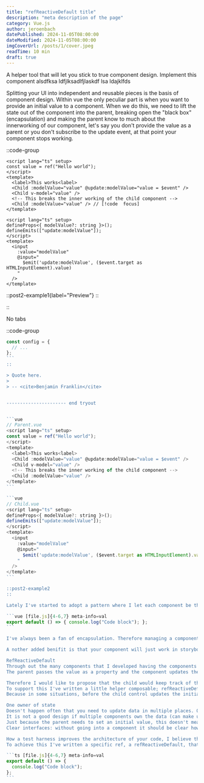 ```yaml
---
title: "refReactiveDefault title"
description: "meta description of the page"
category: Vue.js
author: jeroenbach
datePublished: 2024-11-05T08:00:00
dateModified: 2024-11-05T08:00:00
imgCoverUrl: /posts/1/cover.jpeg
readTime: 10 min
draft: true
---
```


A helper tool that will let you stick to true component design. Implement this component alsdfksa ldfjlksadlfjlaskdf lsa ldajklfds

<!--more-->

Splitting your UI into independent and reusable pieces is the basis of component design. Within vue the only peculiar part is when you want to provide an initial value to a component. When we do this, we need to lift the state out of the component into the parent, breaking open the "black box" (encapsulation) and making the parent know to much about the innerworking of our component, let's say you don't provide the value as a parent or you don't subscribe to the update event, at that point your component stops working.

::code-group

```vue [Parent.vue]
<script lang="ts" setup>
const value = ref("Hello world");
</script>
<template>
  <label>This works<label>
  <Child :modelValue="value" @update:modelValue="value = $event" />
  <Child v-model="value" />
  <!-- This breaks the inner working of the child component -->
  <Child :modelValue="value" /> // [!code  focus]
</template>
```

```vue [Child.vue]
<script lang="ts" setup>
defineProps<{ modelValue?: string }>();
defineEmits(["update:modelValue"]);
</script>
<template>
  <input
    :value="modelValue"
    @input="
      $emit('update:modelValue', ($event.target as HTMLInputElement).value)
    "
  />
</template>
```

::post2-example1{label="Preview"}
::

::

No tabs

::code-group

````js [config.js]
const config = {
  // ...
};
```
::

> Quote here.
>
> -- <cite>Benjamin Franklin</cite>


---------------------- end tryout


```vue
// Parent.vue
<script lang="ts" setup>
const value = ref("Hello world");
</script>
<template>
  <label>This works<label>
  <Child :modelValue="value" @update:modelValue="value = $event" />
  <Child v-model="value" />
  <!-- This breaks the inner working of the child component -->
  <Child :modelValue="value" />
</template>
```

```vue
// Child.vue
<script lang="ts" setup>
defineProps<{ modelValue?: string }>();
defineEmits(["update:modelValue"]);
</script>
<template>
  <input
    :value="modelValue"
    @input="
      $emit('update:modelValue', ($event.target as HTMLInputElement).value)
    "
  />
</template>
```

::post2-example2
::

Lately I've started to adopt a pattern where I let each component be the owner of it's state, only updating the parent when needed.

```vue [file.js]{4-6,7} meta-info=val
export default () => { console.log("Code block"); };
```

I've always been a fan of encapsulation. Therefore managing a components state in the parent always felt a bit odd to me.

A nother added benifit is that your component will just work in storybook.

RefReactiveDefault
Through out the many components that I developed having the components state managed by its parent always felt a bit odd to me.
The parent passes the value as a property and the component updates the parent of any changes. Although the value is clearly the responsibility of the child, the parent is the one taking care of it.

Therefore I would like to propose that the child would keep track of the value and the parent can set an initial value and can receive updates, but even without all this wired up the component can still function independently.
To support this I've written a little helper composable; refReactiveDefault.
Because in some situations, before the child control updates the initial value, the initial value can still change (for example when it is collected from an API).

One owner of state
Doesn't happen often that you need to update data in multiple places. Often it goes like this: one place for the initial data and then the child takes over. If not then you also don't need a v-model or update emit and is the value just a property.
It is not a good design if multiple components own the data (can make updates to it). 
Just because the parent needs to set an initial value, this doesn't mean it should own the state.
Clear interfaces: without going into a component it should be clear how it works

How a test harness improves the architecture of your code, I believe that putting your component in storybook achieves the same. This alone shows already that it is weird that a parent needs to know about the inner working of the component (providing it a value and subscribing to its event). A much better design I find that the component manages its own state, independently on whether the parent provides a value or wants to know whether the value has been updated. It can do those things, but the component works just as fine without. 
To achieve this I've written a specific ref, a refReactiveDefault, that can receive a default value and will return this default value until it's value is modified, as of then a deep clone is made and updated. Now at the moment the default changes, the value is reset again.

```ts [file.js]{4-6,7} meta-info=val
export default () => {
  console.log("Code block");
};
```
````
